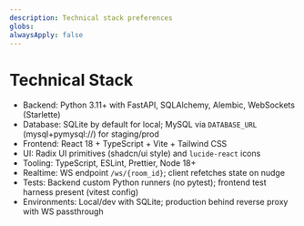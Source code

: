 ```yaml
---
description: Technical stack preferences
globs:
alwaysApply: false
---
```


# Technical Stack

- Backend: Python 3.11+ with FastAPI, SQLAlchemy, Alembic, WebSockets (Starlette)
- Database: SQLite by default for local; MySQL via `DATABASE_URL` (mysql+pymysql://) for staging/prod
- Frontend: React 18 + TypeScript + Vite + Tailwind CSS
- UI: Radix UI primitives (shadcn/ui style) and `lucide-react` icons
- Tooling: TypeScript, ESLint, Prettier, Node 18+
- Realtime: WS endpoint `/ws/{room_id}`; client refetches state on nudge
- Tests: Backend custom Python runners (no pytest); frontend test harness present (vitest config)
- Environments: Local/dev with SQLite; production behind reverse proxy with WS passthrough
